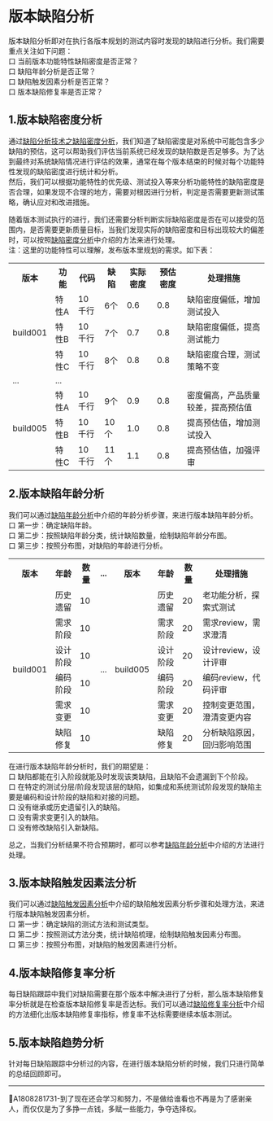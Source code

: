 # 版本缺陷分析

版本缺陷分析即对在执行各版本规划的测试内容时发现的缺陷进行分析。我们需要重点关注如下问题：</br>
口  当前版本功能特性缺陷密度是否正常？</br>
口  缺陷年龄分析是否正常？</br>
口  缺陷触发因素分析是否正常？</br>
口  版本缺陷修复率是否正常？</br>

## 1.版本缺陷密度分析
通过[缺陷分析技术之缺陷密度分析](books/缺陷密度分析.md)，我们知道了缺陷密度是对系统中可能包含多少缺陷的预估，这可以帮助我们评估当前系统已经发现的缺陷数是否足够多。为了达到最终对系统缺陷情况进行评估的效果，通常在每个版本结束的时候对每个功能特性发现的缺陷密度进行统计和分析。</br>
然后，我们可以根据功能特性的优先级、测试投入等来分析功能特性的缺陷密度是否合理，如果发现不合理的地方，需要对根因进行分析，判定是否需要更新测试策略，确认应对和改进措施。</br>

随着版本测试执行的进行，我们还需要分析判断实际缺陷密度是否在可以接受的范围内，是否需要更新质量目标，当我们发现实际的缺陷密度和目标出现较大的偏差时，可以按照[缺陷密度分析](books/缺陷密度分析.md)中介绍的方法来进行处理。</br>
注：这里的功能特性可以理解，发布版本里规划的需求。如下表：

<table>
	<tr>
		<th>版本</th>
		<th>功能</th>
		<th>代码</th>
		<th>缺陷</th>
		<th>实际密度</th>
		<th>预估密度</th>
		<th>处理措施</th>
	</tr>
	<tr>
		<td rowspan="3">build001</td>
		<td>特性A</td>
		<td>10千行</td>
		<td>6个</td>
		<td>0.6</td>
		<td>0.8</td>
		<td>缺陷密度偏低，增加测试投入</td>
	</tr>
	<tr>
		<td>特性B</td>
		<td>10千行</td>
		<td>7个</td>
		<td>0.7</td>
		<td>0.8</td>
		<td>缺陷密度偏低，提高测试能力</td>
	</tr>
	<tr>
		<td>特性C</td>
		<td>10千行</td>
		<td>8个</td>
		<td>0.8</td>
		<td>0.8</td>
		<td>缺陷密度合理，测试策略不变</td>
	</tr>
	<tr>
		<td >...</td>
		<td colspan="6">...</td>
	</tr>
	<tr>
		<td rowspan="3">build005</td>
		<td>特性A</td>
		<td>10千行</td>
		<td>9个</td>
		<td>0.9</td>
		<td>0.8</td>
		<td>密度偏高，产品质量较差，提高预估值</td>
	</tr>
	<tr>
		<td>特性B</td>
		<td>10千行</td>
		<td>10个</td>
		<td>1.0</td>
		<td>0.8</td>
		<td>提高预估值，增加测试投入</td>
	</tr>
	<tr>
		<td>特性C</td>
		<td>10千行</td>
		<td>11个</td>
		<td>1.1</td>
		<td>0.8</td>
		<td>提高预估值，加强评审</td>
	</tr>
</table>



## 2.版本缺陷年龄分析

我们可以通过[缺陷年龄分析](books/缺陷分析技术-缺陷年龄分析.md)中介绍的年龄分析步骤，来进行版本缺陷年龄分析。</br>
口 第一步：确定缺陷年龄。</br>
口 第二步：按照缺陷年龄分类，统计缺陷数量，绘制缺陷年龄分布图。</br>
口 第三步：按照分布图，对缺陷的年龄进行分析。</br>

<table>
	<tr>
		<th>版本</th>
		<th>年龄</th>
		<th>数量</th>
		<th>...</th>
		<th>版本</th>
		<th>年龄</th>
		<th>数量</th>
		<th>处理措施</th>
	</tr>
	<tr>
		<td rowspan="6">build001</td>
		<td>历史遗留</td>
		<td>10</td>
		<td rowspan="6">...</td>
		<td rowspan="6">build005</td>
		<td>历史遗留</td>
		<td>20</td>
		<td>老功能分析，探索式测试</td>
	</tr>
	<tr>
		<td>需求阶段</td>
		<td>10</td>
		<td>需求阶段</td>
		<td>20</td>
		<td>需求review，需求澄清</td>
	</tr>
	<tr>
		<td>设计阶段</td>
		<td>10</td>
		<td>设计阶段</td>
		<td>20</td>
		<td>设计review，设计评审</td>
	</tr>
	<tr>
		<td>编码阶段</td>
		<td>10</td>
		<td>编码阶段</td>
		<td>20</td>
		<td>编码review，代码评审</td>
	</tr>
	<tr>
		<td>需求变更</td>
		<td>10</td>
		<td>需求变更</td>
		<td>20</td>
		<td>控制变更范围，澄清变更内容</td>
	</tr>
	<tr>
		<td>缺陷修复</td>
		<td>10</td>
		<td>缺陷修复</td>
		<td>20</td>
		<td>分析缺陷原因，回归影响范围</td>
	</tr>
</table>

在进行版本缺陷年龄分析时，我们的期望是：</br>
口 缺陷都能在引入阶段就能及时发现该类缺陷，且缺陷不会遗漏到下个阶段。</br>
口 在特定的测试分层/阶段发现该层的缺陷，如集成和系统测试阶段发现的缺陷主要是编码和设计阶段的缺陷和对接的问题。</br>
口 没有继承或历史遗留引入的缺陷。</br>
口 没有需求变更引入的缺陷。</br>
口 没有修改缺陷引入新缺陷。</br>

总之，当我们分析结果不符合预期时，都可以参考[缺陷年龄分析](books/缺陷分析技术-缺陷年龄分析.md)中介绍的方法进行处理。

## 3.版本缺陷触发因素法分析

我们可以通过[缺陷触发因素分析](books/缺陷分析技术-缺陷触发因素分析.md)中介绍的缺陷触发因素分析步骤和处理方法，来进行版本缺陷触发因素分析。</br>
口 第一步：确定缺陷的测试方法和测试类型。</br>
口 第二步：按照测试方法分类，统计缺陷梳理，绘制缺陷触发因素分布图。</br>
口 第三步：按照分布图，对缺陷的触发因素进行分析。</br>

## 4.版本缺陷修复率分析

每日缺陷跟踪中我们对缺陷需要在那个版本中解决进行了分析，那么版本缺陷修复率分析就是在检查版本缺陷修复率是否达标。我们可以通过[缺陷修复率分析](books/缺陷分析技术-缺陷修复率分析.md)中介绍的方法细化出版本缺陷修复率指标，修复率不达标需要继续本版本测试。

## 5.版本缺陷趋势分析

针对每日缺陷跟踪中分析过的内容，在进行版本缺陷分析的时候，我们只进行简单的总结回顾即可。




* * *
:bell:A1808281731-到了现在还会学习和努力，不是做给谁看也不再是为了感谢亲人，而仅仅是为了多挣一点钱，多赋一些能力，争夺选择权。
